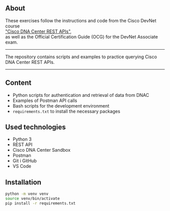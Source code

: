 ## About

These exercises follow the instructions and code from the Cisco DevNet course  
["Cisco DNA Center REST APIs"](https://developer.cisco.com/learning/modules/dnac-rest-apis/),  
as well as the Official Certification Guide (OCG) for the DevNet Associate exam.

---

The repository contains scripts and examples to practice querying Cisco DNA Center REST APIs.

---

## Content

- Python scripts for authentication and retrieval of data from DNAC
- Examples of Postman API calls
- Bash scripts for the development environment
- `requirements.txt` to install the necessary packages

## Used technologies

- Python 3
- REST API
- Cisco DNA Center Sandbox
- Postman
- Git i GitHub
- VS Code

## Installation

```bash
python -m venv venv
source venv/bin/activate
pip install -r requirements.txt
